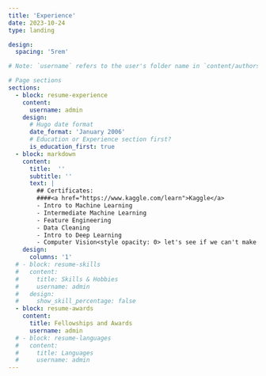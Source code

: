```yaml
---
title: 'Experience'
date: 2023-10-24
type: landing

design:
  spacing: '5rem'

# Note: `username` refers to the user's folder name in `content/authors/`

# Page sections
sections:
  - block: resume-experience
    content:
      username: admin
    design:
      # Hugo date format
      date_format: 'January 2006'
      # Education or Experience section first?
      is_education_first: true
  - block: markdown
    content:
      title:  ''
      subtitle: ''
      text: |
        ## Certificates:
        ####<a href="https://www.kaggle.com/learn">Kaggle</a>
        - Intro to Machine Learning 
        - Intermediate Machine Learning
        - Feature Engineering 
        - Data Cleaning
        - Intro to Deep Learning
        - Computer Vision<style opacity: 0> let's see if we can't make this seem to be much much much much much much much much longer than it is </style>
    design:
      columns: '1'
  # - block: resume-skills
  #   content:
  #     title: Skills & Hobbies
  #     username: admin
  #   design:
  #     show_skill_percentage: false
  - block: resume-awards
    content:
      title: Fellowships and Awards
      username: admin
  # - block: resume-languages
  #   content:
  #     title: Languages
  #     username: admin
---
```

